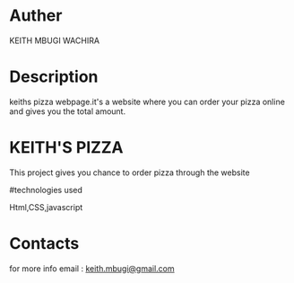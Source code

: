 
# Auther 

KEITH MBUGI WACHIRA 

# Description 

keiths pizza webpage.it's a website where you can order your pizza online and  gives you the total amount. 

# KEITH'S PIZZA 
This project gives you chance to order pizza through the website 

#technologies used

Html,CSS,javascript

# Contacts

for more info email : keith.mbugi@gmail.com
